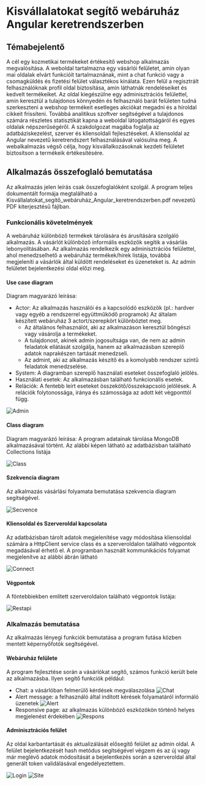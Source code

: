 # Kisvállalatokat segítő webáruház Angular keretrendszerben
## Témabejelentő

A cél egy kozmetikai termékeket értékesítő webshop alkalmazás megvalósítása. A weboldal tartalmazna egy vásárlói felületet, amin olyan
mai oldalak elvárt funkcióit tartalmaznának, mint a chat funkció vagy a csomagküldés és fizetési felület választékos kínálata. Ezen felül a
regisztrált felhasználóknak profil oldal biztosítása, amin láthatnák rendeléseiket és kedvelt termékeiket. 
Az oldal kiegészülne egy adminisztrációs felülettel, amin keresztül a tulajdonos könnyedén és felhasználó barát felületen tudná szerkeszteni
a webshop termékeit esetleges akciókat megadni és a híroldal cikkeit frissíteni. Továbbá analitikus szoftver segítségével a tulajdonos
számára részletes statisztikát kapna a weboldal látogatottságáról és egyes oldalak népszerűségéről.
A szakdolgozat magába foglalja az adatbáziskezelést, szerver és kliensoldali fejlesztéseket. A kliensoldal az Angular nevezetű
keretrendszert felhasználásával valósulna meg.
A webalkalmazás végső célja, hogy kisvállalkozásoknak kezdeti felületet biztosítson a termékeik értékesítésére.

## Alkalmazás összefoglaló bemutatása
Az alkalmazás jelen leírás csak összefoglalóként szolgál. A program teljes dokumentált formája megtalálható a Kisvállalatokat_segítő_webáruház_Angular_keretrendszerben.pdf nevezetű PDF kiterjesztésű fájlban.
### Funkcionális követelmények

A webáruház különböző termékek tárolására és árusítására szolgáló alkalmazás. A vásárlót különböző informális eszközök segítik a vásárlás lebonyolításában.
Az alkalmazás rendelkezik egy adminisztrációs felülettel, ahol menedzselhető a webáruház termékek/hírek listája, továbbá megjeleníti a vásárlók által küldött rendeléseket és üzeneteket is. Az admin felületet bejelentkezési oldal előzi meg.

#### Use case diagram

Diagram magyarázó leírása:
- Actor: Az alkalmazás használói és a kapcsolódó eszközök (pl.: hardver vagy egyéb a rendszerrel együttműködő programok)
Az általam készített webáruház 3 actort/szerepkört különböztet meg.
  - Az általános felhasználót, aki az alkalmazáson keresztül böngészi vagy vásárolja a termékeket. 
  - A tulajdonost, akinek admin jogosultsága van, de nem az admin feladatok ellátását szolgálja, hanem az alkalmazásban szereplő adatok naprakészen tartását menedzseli. 
  - Az admint, aki az alkalmazás készítő és a komolyabb rendszer szintű feladatok menedzselése.
- System: A diagramban szereplő használati eseteket összefoglaló jelölés.
- Használati esetek: Az alkalmazásban található funkcionális esetek.
- Relációk: A fentebb leírt eseteket összekötő/összekapcsoló jelölések. A relációk folytonossága, iránya és számossága az adott két végponttól függ.

![Admin](use_case_diagram.PNG)

#### Class diagram

Diagram magyarázó leírása:
A program adatainak tárolása MongoDB alkalmazásával történt. Az alábbi képen látható az adatbázisban található Collections listája

![Class](class_diagram.PNG)

#### Szekvencia diagram
Az alkalmazás vásárlási folyamata bemutatása szekvencia diagram segítségével.

![Secvence](szekvencia_diagram.PNG)

#### Kliensoldal és Szerveroldal kapcsolata
Az adatbázisban tárolt adatok megjelenítése vagy módosítása kliensoldal számára a HttpClient service class és a szerveroldalon található végpontok megadásával érhető el.
A programban használt kommunikációs folyamat megjelenítve az alábbi ábrán látható

![Connect](kapcsolat_szerver_bemutatas.PNG)

#### Végpontok
A föntebbiekben említett szerveroldalon található végpontok listája:

![Restapi](restapi_bemutatasa.PNG)

### Alkalmazás bemutatása
Az alkalmazás lényegi funkciók bemutatása a program futása közben mentett képernyőfotók segítségével.
#### Webáruház felülete
A program fejlesztése során a vásárlókat segítő, számos funkció került bele az alkalmazásba. Ilyen segítő funkciók például:
- Chat: a vásárlóban felmerülő kérdések megválaszolása
![Chat](chat_response.png)
- Alert message: a felhasználó által indított kérések folyamatáról informáló üzenetek
![Alert](alert_message.PNG)
- Responsive page: az alkalmazás különböző eszközökön történő helyes megjelenést érdekében
![Respons](responsive_mobile.PNG)
#### Adminisztrációs felület
Az oldal karbantartását és aktualizálását elősegítő felület az admin oldal. A felület bejelentkezését hash metódus segítségével végzem és az új vagy már meglévő adatok
módosítását a bejelentkezés során a szerveroldal által generált token validálásával engedélyeztettem.

![Login](bejelentkezes.PNG)
![Site](admin.PNG)